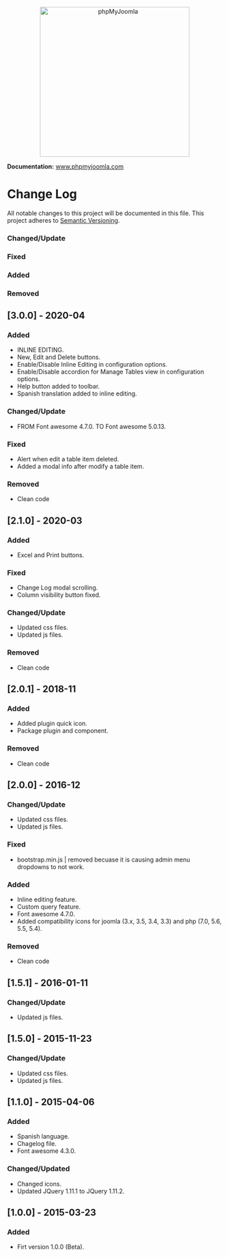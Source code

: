<p align="center">
    <img src="https://demo.phpmyjoomla.com/images/Logo_phpMyJoomla.png" alt="phpMyJoomla" width="350" height="350">
</p>

**Documentation:** www.phpmyjoomla.com

# Change Log
All notable changes to this project will be documented in this file.
This project adheres to [Semantic Versioning](http://semver.org/).

### Changed/Update
### Fixed
### Added
### Removed

## [3.0.0] - 2020-04
### Added
- INLINE EDITING.
- New, Edit and Delete buttons.
- Enable/Disable Inline Editing in configuration options.
- Enable/Disable accordion for Manage Tables view in configuration options.
- Help button added to toolbar.
- Spanish translation added to inline editing.

### Changed/Update
- FROM Font awesome 4.7.0. TO Font awesome 5.0.13.

### Fixed
- Alert when edit a table item deleted.
- Added a modal info after modify a table item.

### Removed
- Clean code

## [2.1.0] - 2020-03
### Added
- Excel and Print buttons.

### Fixed
- Change Log modal scrolling.
- Column visibility button fixed.

### Changed/Update
- Updated css files.
- Updated js files.

### Removed
- Clean code

## [2.0.1] - 2018-11
### Added
- Added plugin quick icon.
- Package plugin and component.

### Removed
- Clean code

## [2.0.0] - 2016-12
### Changed/Update
- Updated css files.
- Updated js files.

### Fixed
- bootstrap.min.js | removed becuase it is causing admin menu dropdowns to not work.

### Added
- Inline editing feature.
- Custom query feature.
- Font awesome 4.7.0.
- Added compatibility icons for joomla (3.x, 3.5, 3.4, 3.3) and php (7.0, 5.6, 5.5, 5.4).

### Removed
- Clean code

## [1.5.1] - 2016-01-11
### Changed/Update
- Updated js files.

## [1.5.0] - 2015-11-23
### Changed/Update
- Updated css files.
- Updated js files.

## [1.1.0] - 2015-04-06
### Added
- Spanish language.
- Chagelog file.
- Font awesome 4.3.0.

### Changed/Updated
- Changed icons.
- Updated JQuery 1.11.1 to JQuery 1.11.2.

## [1.0.0] - 2015-03-23
### Added
- Firt version 1.0.0 (Beta).

